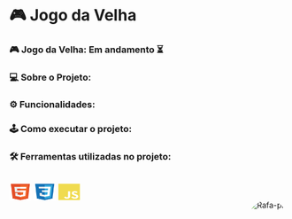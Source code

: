 # 🎮 Jogo da Velha

### 🎮 Jogo da Velha: Em andamento ⏳

### 💻 Sobre o Projeto:

### ⚙️ Funcionalidades:

### 🕹️ Como executar o projeto:

### 🛠️ Ferramentas utilizadas no projeto:
<div style="display: inline_block"><br>
  <img align="center" alt="Rafa-HTML" height="30" width="40" src="https://raw.githubusercontent.com/devicons/devicon/master/icons/html5/html5-original.svg">
  <img align="center" alt="Rafa-CSS" height="30" width="40" src="https://raw.githubusercontent.com/devicons/devicon/master/icons/css3/css3-original.svg">
  <img align="center" alt="Rafa-Js" height="30" width="40" src="https://raw.githubusercontent.com/devicons/devicon/master/icons/javascript/javascript-plain.svg">
</div>
 <img align="right" alt="Rafa-pic" height="150" style="border-radius:50px;" src="https://c.tenor.com/TdXGUNE47FgAAAAj/mandalorian-baby-yoda.gif">
</div>

